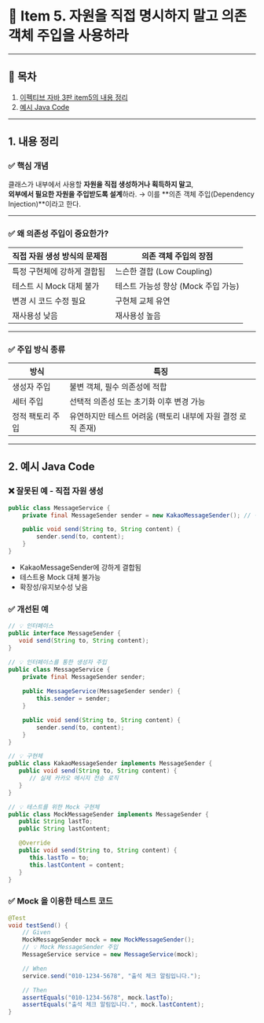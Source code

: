 # 📘 Item 5. 자원을 직접 명시하지 말고 의존 객체 주입을 사용하라

---

## 📑 목차
1. [이펙티브 자바 3판 item5의 내용 정리](#이펙티브-자바-3판-item5의-내용-정리)
2. [예시 Java Code](#예시-java-code)

---

## 1. 내용 정리

### ✅ 핵심 개념
클래스가 내부에서 사용할 **자원을 직접 생성하거나 획득하지 말고**,  
**외부에서 필요한 자원을 주입받도록 설계**하라. → 이를 **의존 객체 주입(Dependency Injection)**이라고 한다.

---

### ✅ 왜 의존성 주입이 중요한가?

| 직접 자원 생성 방식의 문제점 | 의존 객체 주입의 장점 |
|----------------------------|------------------------|
| 특정 구현체에 강하게 결합됨 | 느슨한 결합 (Low Coupling) |
| 테스트 시 Mock 대체 불가 | 테스트 가능성 향상 (Mock 주입 가능) |
| 변경 시 코드 수정 필요 | 구현체 교체 유연 |
| 재사용성 낮음 | 재사용성 높음 |

---

### ✅ 주입 방식 종류

| 방식 | 특징 |
|------|------|
| 생성자 주입 | 불변 객체, 필수 의존성에 적합 |
| 세터 주입 | 선택적 의존성 또는 초기화 이후 변경 가능 |
| 정적 팩토리 주입 | 유연하지만 테스트 어려움 (팩토리 내부에 자원 결정 로직 존재) |

---

## 2. 예시 Java Code

### ❌ 잘못된 예 - 직접 자원 생성

```java
public class MessageService {
    private final MessageSender sender = new KakaoMessageSender(); // 직접 생성

    public void send(String to, String content) {
        sender.send(to, content);
    }
}
```
* KakaoMessageSender에 강하게 결합됨
* 테스트용 Mock 대체 불가능
* 확장성/유지보수성 낮음

### ✅ 개선된 예

```java
// 💡 인터페이스
public interface MessageSender {
   void send(String to, String content);
}

// 💡 인터페이스를 통한 생성자 주입
public class MessageService {
    private final MessageSender sender;
    
    public MessageService(MessageSender sender) {
        this.sender = sender;
    }

    public void send(String to, String content) {
        sender.send(to, content);
    }
}

// 💡 구현체
public class KakaoMessageSender implements MessageSender {
   public void send(String to, String content) {
      // 실제 카카오 메시지 전송 로직
   }
}

// 💡 테스트를 위한 Mock 구현체
public class MockMessageSender implements MessageSender {
   public String lastTo;
   public String lastContent;

   @Override
   public void send(String to, String content) {
      this.lastTo = to;
      this.lastContent = content;
   }
}
```

### ✅ Mock 을 이용한 테스트 코드
```java
@Test
void testSend() {
    // Given
    MockMessageSender mock = new MockMessageSender();
    // 💡 Mock MessageSender 주입
    MessageService service = new MessageService(mock);

    // When
    service.send("010-1234-5678", "출석 체크 알림입니다.");

    // Then
    assertEquals("010-1234-5678", mock.lastTo);
    assertEquals("출석 체크 알림입니다.", mock.lastContent);
}
```

